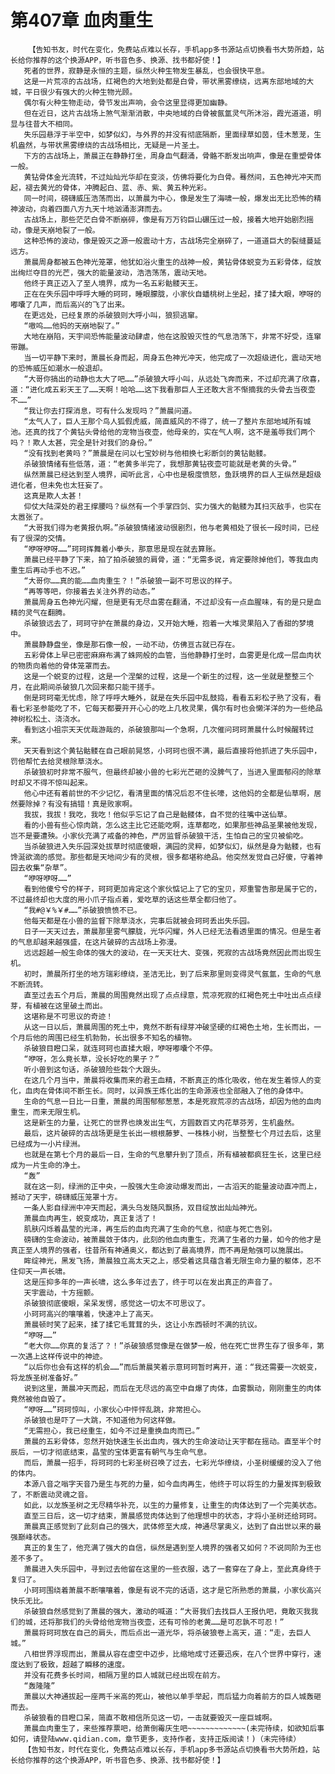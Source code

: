 # 第407章 血肉重生
        【告知书友，时代在变化，免费站点难以长存，手机app多书源站点切换看书大势所趋，站长给你推荐的这个换源APP，听书音色多、换源、找书都好使！】
       死者的世界，寂静是永恒的主题，纵然火种生物发生暴乱，也会很快平息。
       这是一片荒凉的古战场，红褐色的大地到处都是白骨，带状黑雾缭绕，远离东部地域的大城，平日很少有强大的火种生物光顾。
       偶尔有火种生物走动，骨节发出声响，会令这里显得更加幽静。
       但在近日，这片古战场上煞气渐渐消散，中央地域的白骨被氤氲灵气所沐浴，霞光道道，明显与往昔大不相同。
       失乐园悬浮于半空中，如梦似幻，与外界的并没有彻底隔断，里面绿草如茵，佳木葱茏，生机盎然，与带状黑雾缭绕的古战场相比，无疑是一片圣土。
       下方的古战场上，萧晨正在静静打坐，周身血气翻涌，骨骼不断发出响声，像是在重塑骨体一般。
       黄钻骨体金光流转，不过灿灿光华却在变淡，仿佛将要化为白骨。蓦然间，五色神光冲天而起，褪去黄光的骨体，冲腾起白、蓝、赤、紫、黄五种光彩。
       同一时间，磅礴威压浩荡而出，以萧晨为中心，像是发生了海啸一般，爆发出无比恐怖的精神波动，向着四面八方九天十地汹涌澎湃而去。
       古战场上，那些茫茫白骨不断崩碎，像是有万万钧巨山碾压过一般，接着大地开始剧烈摇动，像是天崩地裂了一般。
       这种恐怖的波动，像是毁灭之源一般震动十方，古战场完全崩碎了，一道道巨大的裂缝蔓延远方。
       萧晨周身都被五色神光笼罩，他犹如浴火重生的战神一般，黄钻骨体蜕变为五彩骨体，绽放出绚烂夺目的光芒，强大的能量波动，浩浩荡荡，震动天地。
       他终于真正迈入了至人境界，成为一名五彩骷髅天王。
       正在在失乐园中呼呼大睡的珂珂，睡眼朦胧，小家伙自蟠桃树上坐起，揉了揉大眼，咿呀的嘟囔了几声，而后高兴的飞了出来。
       在更远处，已经复原的杀破狼则大呼小叫，狼狈逃窜。
       “嗷呜……他妈的天崩地裂了。”
       大地在崩陷，天宇间恐怖能量波动肆虐，他在这股毁灭性的气息浩荡下，非常不好受，连窜带蹦。
       当一切平静下来时，萧晨长身而起，周身五色神光冲天，他完成了一次超级进化，震动天地的恐怖威压如潮水一般退却。
       “大哥你搞出的动静也太大了吧……”杀破狼大呼小叫，从远处飞奔而来，不过却充满了欣喜，道：“进化成五彩天王了……天啊！哈哈……这下我看那巨人王还敢大言不惭摘我的头骨去当夜壶不……”
       “我让你去打探消息，可有什么发现吗？”萧晨问道。
       “太气人了，巨人王那个鸟人狐假虎威，简直威风的不得了，统一了整片东部地域所有城池。还真的找了个黄钻头骨给他的宠物当夜壶，他母亲的，实在气人啊，这不是羞辱我们两个吗？！欺人太甚，完全是针对我们的身份。”
       “没有找到老黄吗？”萧晨是在问以七宝妙树与他相换七彩断剑的黄钻骷髅。
       杀破狼情绪有些低落，道：“老黄多半完了，我想那黄钻夜壶可能就是老黄的头骨。”
       纵然萧晨已经达到至人境界，闻听此言，心中也是极度愤怒，鱼跃境界的巨人王纵然是超级进化者，但未免也太狂妄了。
       这真是欺人太甚！
       仰仗大陆深处的君王撑腰吗？纵然有一个手掌四剑、实力强大的骷髅为其扫灭敌手，也实在太嚣张了。
       “大哥我们得为老黄报仇啊。”杀破狼情绪波动很剧烈，他与老黄相处了很长一段时间，已经有了很深的交情。
       “咿呀咿呀……”珂珂挥舞着小拳头，那意思是现在就去算账。
       萧晨已经平静了下来，拍了拍杀破狼的肩骨，道：“无需多说，肯定要除掉他们，等我血肉重生后再动手也不迟。”
       “大哥你……真的能……血肉重生？！”杀破狼一副不可思议的样子。
       “再等等吧，你接着去关注外界的动态。”
       萧晨周身五色神光闪耀，但是更有无尽血雾在翻涌，不过却没有一点血腥味，有的是只是血精的灵气在翻腾。
       杀破狼远去了，珂珂守护在萧晨的身边，又开始大睡，抱着一大堆灵果陷入了香甜的梦境中。
       萧晨静静盘坐，像是那石像一般，一动不动，仿佛亘古就已存在。
       五彩骨体上早已密密麻麻布满了蛛网般的血管，当他静静打坐时，血雾更是化成一层血肉状的物质向着他的骨体笼罩而去。
       这是一个蜕变的过程，这是一个涅槃的过程，这是一个新生的过程，这一坐就是整整三个月，在此期间杀破狼几次回来都只能干搓手。
       倒是珂珂毫无忧虑，除了呼呼大睡外，就是在失乐园中乱鼓捣，看看五彩松子熟了没有，看看七彩圣参能吃了不，它每天都要开开心心的吃上几枚灵果，偶尔有时也会懒洋洋的为一些绝品神树松松土、浇浇水。
       看到这小祖宗天天优哉游哉的，杀破狼那叫一个急啊，几次催问珂珂萧晨什么时候醒转过来。
       天天看到这个黄钻骷髅在自己眼前晃悠，小珂珂也很不满，最后直接将他抓进了失乐园中，罚他帮忙去给灵根除草浇水。
       杀破狼初时非常不服气，但最终却被小兽的七彩光芒砸的没脾气了，当进入里面郁闷的除草时却又不得不惊叫起来。
       他心中还有着前世的不少记忆，看清里面的情况后忍不住长嚎，这他妈的全都是仙草啊，居然要除掉？有没有搞错！真是败家啊。
       我拔，我拔！我吃，我吃！他似乎忘记了自己是骷髅体，自不觉的往嘴中送仙草。
       看的小兽有些心惊肉跳，怎么这主比它还能吃啊，连草都吃，如果那些神品圣果被他发现，岂不是要遭殃。小家伙充满了戒备的神色，严厉监督杀破狼干活，生怕自己的宝贝被偷吃。
       当杀破狼进入失乐园深处拔草时彻底傻眼，满园的灵粹，如梦似幻，纵然是身为骷髅，也有馋涎欲滴的感觉。那些都是天地间少有的灵根，很多都堪称绝品。他突然发觉自己好傻，守着神园去收集“杂草”。
       “咿呀咿呀……”
       看到他傻兮兮的样子，珂珂更加肯定这个家伙惦记上了它的宝贝，郑重警告那是属于它的，不过最终却也大度的用小爪子指点着，爱吃草的话这些草全都归他了。
       “我#@￥%￥#……”杀破狼愤愤不已。
       他每天都是在小兽的监督下除草浇水，完事后就被会珂珂丢出失乐园。
       日子一天天过去，萧晨那里雾气朦胧，光华闪耀，外人已经无法看透里面的情况。但是生者的气息却越来越强盛，在这片破碎的古战场上弥漫。
       远远超越一般生命体的强大的波动，在一天天壮大、变强，死寂的古战场竟然因此而出现生机。
       初时，萧晨所打坐的地方瑞彩缭绕，圣洁无比，到了后来那里则变得灵气氤氲，生命的气息不断流转。
       直至过去五个月后，萧晨的周围竟然出现了点点绿意，荒凉死寂的红褐色死土中吐出点点绿芽，有植被在这里破土而出。
       这堪称是不可思议的奇迹！
       从这一日以后，萧晨周围的死土中，竟然不断有绿芽冲破坚硬的红褐色土地，生长而出，一个月后他的周围已经生机勃勃，长出很多不知名的植物。
       杀破狼目瞪口呆，就连珂珂也直揉大眼，咿呀嘟囔个不停。
       “咿呀，怎么竟长草，没长好吃的果子？”
       听小兽到这句话，杀破狼险些栽个大跟头。
       在这几个月当中，萧晨将收集而来的君王血精，不断真正的炼化吸收，他在发生着惊人的变化，血肉在骨体间不断生长。同时，以异族王炼化出的生命源液也全部融入了他的身体中。
       生命的气息一日比一日重，萧晨的周围郁郁葱葱，本是死寂荒凉的古战场，却因为他的血肉重生，而来无限生机。
       这是新生的力量，让死亡的世界也焕发出生气，方圆数百丈内花草芬芳，生机盎然。
       最后，这片破碎的古战场更是生长出一根根藤萝、一株株小树，当整整七个月过去后，这里已经成为一小片绿洲。
       也就是在第七个月的最后一日，生命的气息攀升到了顶点，所有植被都疯狂生长，这里已经成为一片生命的净土。
       “轰”
       就在这一刻，绿洲的正中央，一股强大生命波动爆发而出，一古滔天的能量波动直冲而上，撼动了天宇，磅礴威压笼罩十方。
       一条人影自绿洲中冲天而起，满头乌发随风飘扬，双目绽放出灿灿神光。
       萧晨血肉再生，蜕变成功，真正复活了！
       肌肤闪烁着晶莹的光泽，再生后的血肉充满了生命的气息，彻底与死亡告别。
       磅礴的生命波动，被萧晨敛于体内，此刻的他血肉重生，充满了生者的力量，如今的他才是真正至人境界的强者，往昔所有神通奥义，都达到了最高境界，而不再是勉强可以施展出。
       眸绽神光，黑发飞扬，萧晨独立高太天之上，感受着这具蕴含着无限生命力量的躯体，忍不住仰天一声长啸。
       这是压抑多年的一声长啸，这么多年过去了，终于可以在发出真正的声音了。
       天宇震动，十方摇颤。
       杀破狼彻底傻眼，呆呆发愣，感觉这一切太不可思议了。
       小珂珂高兴的嚷嚷着，快速冲上了高天。
       萧晨顿时笑了起来，揉了揉它毛茸茸的头，这让小东西顿时不满的抗议。
       “咿呀……”
       “老大你……你真的复活了？！”杀破狼感觉像是在做梦一般，他在死亡世界生存了很多年，第一次遇上这样传说中的神迹。
       “以后你也会有这样的机会……”而后萧晨笑着示意珂珂暂时离开，道：“我还需要一次蜕变，将龙族圣树准备好。”
       说到这里，萧晨冲天而起，而后在无尽远的高空中自爆了肉体，血雾飘动，刚刚重生的肉体竟然被他自毁了。
       “咿呀……”珂珂惊叫，小家伙心中怦怦乱跳，非常担心。
       杀破狼也是吓了一大跳，不知道他为何这样做。
       “无需担心，我已经重生，如今不过是重换血肉而已。”
       萧晨的五彩骨体，忽然开始快速生长出血肉，强大的生命波动让天宇都在摇动。直至半个时辰后，一切才彻底结束，晶莹的宝体更富有朝气与生命气息。
       而后，萧晨一招手，将珂珂的七彩圣树召唤了过去，七彩光华缭绕，小圣树缓缓的没入了他的体内。
       本源八音之嗡字天音乃是生与死的力量，如今血肉再生，他终于可以将生的力量发挥到极致了，不断震动灵魂之音。
       如此，以龙族圣树之无尽精华补充，以生的力量修复，让重生的肉体达到了一个完美状态。
       直至三日后，这一切才结束，萧晨感觉肉体达到了他理想中的状态，才将小圣树还给珂珂。
       萧晨真正感觉到了此刻自己的强大，武体修至大成，神通尽掌奥义，达到了自出世以来的最强巅峰状态。
       真正的复生了，他充满了强大的自信，纵然是遇到至人境界的强者又如何？不说同阶为王也差不多了。
       萧晨进入失乐园中，寻到过去他留在这里的一些衣服，选了一套穿在了身上，至此真身终于复归了。
       小珂珂围绕着萧晨不断嚷嚷着，像是有说不完的话语，这才是它所熟悉的萧晨，小家伙高兴快乐无比。
       杀破狼自然感觉到了萧晨的强大，激动的喊道：“大哥我们去找巨人王报仇吧，竟敢灭我我们的城，还将那我们的头骨给他宠物当夜壶，还有可怜的老黄……是可忍孰不可忍！”
       萧晨将珂珂放在自己的肩头，而后点出一道光华，将杀破狼卷上高天，道：“走，去巨人城。”
       八相世界浮现而出，萧晨从容在虚空中迈步，比缩地成寸还要迅疾，在八个世界中穿行，速度达到了极致，超越了瞬移的速度。
       并没有花费多长时间，相隔万里的巨人城就已经出现在前方。
       “轰隆隆”
       萧晨以大神通拔起一座两千米高的死山，被他以单手举起，而后猛力向着前方的巨人城轰砸而去。
       杀破狼看的目瞪口呆，简直不敢相信所见这一切，一击就要毁灭一座巨城啊。
       萧晨血肉重生了，来些推荐票吧，给萧倒霉庆生吧~~~~~~~~~~~~~(未完待续，如欲知后事如何，请登陆www.qidian.com，章节更多，支持作者，支持正版阅读！)（未完待续）
       【告知书友，时代在变化，免费站点难以长存，手机app多书源站点切换看书大势所趋，站长给你推荐的这个换源APP，听书音色多、换源、找书都好使！】